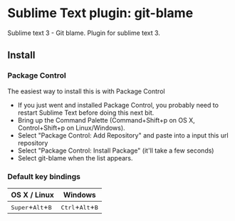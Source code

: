 # Sublime Text plugin: git-blame
Sublime text 3 - Git blame. Plugin for sublime text 3.

## Install

### Package Control

The easiest way to install this is with Package Control

 * If you just went and installed Package Control, you probably need to restart Sublime Text before doing this next bit.
 * Bring up the Command Palette (Command+Shift+p on OS X, Control+Shift+p on Linux/Windows).
 * Select "Package Control: Add Repository" and paste into a input this url repository
 * Select "Package Control: Install Package" (it'll take a few seconds)
 * Select git-blame when the list appears.

### Default key bindings

| OS X / Linux | Windows  |
|--------------|----------|
| <kbd>Super</kbd>+<kbd>Alt</kbd>+<kbd>B</kbd> | <kbd>Ctrl</kbd>+<kbd>Alt</kbd>+<kbd>B</kbd> |
